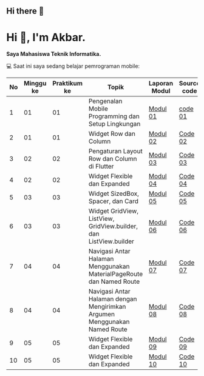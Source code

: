 ## Hi there 👋

# Hi 👋, I'm Akbar.

**Saya Mahasiswa Teknik Informatika.**

💻 Saat ini saya sedang belajar pemrograman mobile:

| No | Minggu ke | Praktikum ke | Topik | Laporan Modul | Source code |
|----|-----------|--------------|-------|-------|------------------|
| 1  | 01        | 01           | Pengenalan Mobile Programming dan Setup Lingkungan | [Modul 01](https://drive.google.com/file/d/1T6sxTp6MrKGCjQXdjkSaXLUVHC9ab4oX/view?usp=drive_link) | [code 01](https://github.com/akbarfadhil/modul1) |
| 2  | 01        | 01           | Widget Row dan Column | [Modul 02](https://drive.google.com/file/d/1-m1bAx7SFNlHRESPMLHs1HGVc-ckDGaE/view?usp=drive_link) | [Code 02](https://github.com/akbarfadhil/modul2) |
| 3  | 02        | 02           | Pengaturan Layout Row dan Column di Flutter | [Modul 03](https://drive.google.com/file/d/17EXiuX-r2BDyWYy1Fbn-QN4KgRBNGIso/view?usp=drive_link) | [Code 03](https://github.com/akbarfadhil/modul3) |
| 4  | 02        | 02           | Widget Flexible dan Expanded | [Modul 04](https://drive.google.com/file/d/15d7AiD7tBCrXSRXJEoHnNDLkItTCbxhl/view?usp=drive_link) | [Code 04](https://github.com/akbarfadhil/modul4) |
| 5  | 03        | 03           | Widget SizedBox, Spacer, dan Card | [Modul 05](https://drive.google.com/file/d/1ryTrDFNzjKhCwhVxo5EKInb8A76NbuX0/view?usp=sharing) | [Code 05](https://github.com/akbarfadhil/modul5) |
| 6  | 03        | 03           | Widget GridView, ListView, GridView.builder, dan ListView.builder | [Modul 06](https://drive.google.com/file/d/1ldY2GY8MO4M013Nr469ObEbV5WCmzosF/view?usp=sharing) | [Code 06](https://github.com/akbarfadhil/modul6) |
| 7  | 04        | 04           | Navigasi Antar Halaman Menggunakan MaterialPageRoute dan Named Route | [Modul 07](https://drive.google.com/file/d/15d7AiD7tBCrXSRXJEoHnNDLkItTCbxhl/view?usp=drive_link) | [Code 07](https://github.com/akbarfadhil/modul4) |
| 8  | 04        | 04           | Navigasi Antar Halaman dengan Mengirimkan Argumen Menggunakan Named Route | [Modul 08](https://drive.google.com/file/d/15d7AiD7tBCrXSRXJEoHnNDLkItTCbxhl/view?usp=drive_link) | [Code 08](https://github.com/akbarfadhil/modul4) |
| 9  | 05        | 05           | Widget Flexible dan Expanded | [Modul 09](https://drive.google.com/file/d/15d7AiD7tBCrXSRXJEoHnNDLkItTCbxhl/view?usp=drive_link) | [Code 09](https://github.com/akbarfadhil/modul4) |
| 10  | 05        | 05           | Widget Flexible dan Expanded | [Modul 10](https://drive.google.com/file/d/15d7AiD7tBCrXSRXJEoHnNDLkItTCbxhl/view?usp=drive_link) | [Code 10](https://github.com/akbarfadhil/modul4) |
